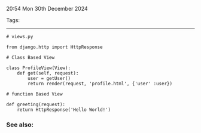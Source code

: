 20:54 Mon 30th December 2024

Tags:

---
```
# views.py

from django.http import HttpResponse

# Class Based View

class ProfileView(View):
	def get(self, request):
		user = getUser()
		return render(request, 'profile.html', {'user' :user})

# function Based View

def greeting(request):
	return HttpResponse('Hello World!')
```

### See also:
